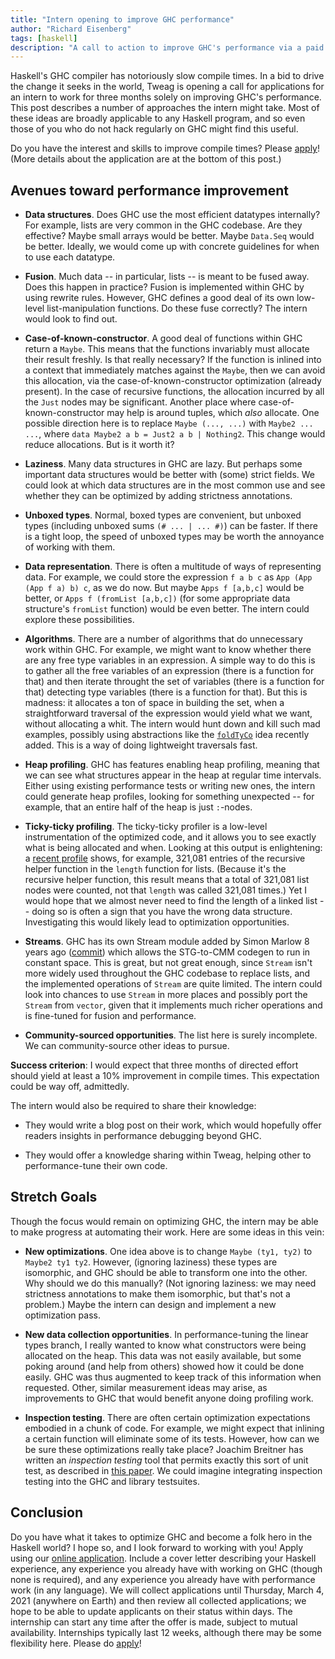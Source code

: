 ```yaml
---
title: "Intern opening to improve GHC performance"
author: "Richard Eisenberg"
tags: [haskell]
description: "A call to action to improve GHC's performance via a paid internship"
---
```


[application]: https://boards.greenhouse.io/tweag/jobs/5048094002

Haskell's GHC compiler has notoriously slow compile times. In a bid to drive
the change it seeks in the world, Tweag is opening a call for applications for
an intern to work for three months solely on improving GHC's performance. This post describes a
number of approaches the intern might take. Most of these ideas are broadly
applicable to any Haskell program, and so even those of you who do not hack
regularly on GHC might find this useful.

Do you have the interest and skills to improve compile times? Please [apply][application]!
(More details about the application are at the bottom of this post.)

## Avenues toward performance improvement

- **Data structures**. Does GHC use the most efficient datatypes internally? For
  example, lists are very common in the GHC codebase. Are they effective? Maybe
  small arrays would be better. Maybe `Data.Seq` would be better. Ideally,
  we would come up with concrete guidelines for when to use each datatype.

- **Fusion**. Much data -- in particular, lists -- is meant to be fused away.
  Does this happen in practice? Fusion is implemented within GHC by using
  rewrite rules. However, GHC defines a good deal of its own low-level list-manipulation
  functions. Do these fuse correctly? The intern would look to find out.

- **Case-of-known-constructor**. A good deal of functions within GHC return a
  `Maybe`. This means that the functions invariably must allocate their result
  freshly. Is that really necessary? If the function is inlined into a context
  that immediately matches against the `Maybe`, then we can avoid this allocation,
  via the case-of-known-constructor optimization (already present).
  In the case of recursive functions, the allocation incurred by all the `Just`
  nodes may be significant. Another place
  where case-of-known-constructor may help is around tuples, which _also_ allocate.
  One possible direction here is to replace `Maybe (..., ...)` with `Maybe2 ... ...`,
  where `data Maybe2 a b = Just2 a b | Nothing2`. This change would reduce allocations.
  But is it worth it?

- **Laziness**. Many data structures in GHC are lazy. But perhaps some important
  data structures would be better with (some) strict fields. We could look at which
  data structures are in the most common use and see whether they can be optimized
  by adding strictness annotations.

- **Unboxed types**. Normal, boxed types are convenient, but unboxed types
  (including unboxed sums `(# ... | ... #)`) can be faster. If there is a tight
  loop, the speed of unboxed types may be worth the annoyance of working
  with them.

- **Data representation**. There is often a multitude of ways of representing
  data. For example, we could store the expression `f a b c` as `App (App (App f a) b) c`,
  as we do now. But maybe `Apps f [a,b,c]` would be better, or `Apps f (fromList [a,b,c])`
  (for some appropriate data structure's `fromList` function)
  would be even better. The intern could explore these possibilities.

- **Algorithms**. There are a number of algorithms that do unnecessary work within
  GHC. For example, we might want to know whether there are any free type variables
  in an expression. A simple way to do this is to gather all the free variables of
  an expression (there is a function for that) and then iterate throught the set
  of variables (there is a function for that) detecting type variables (there is
  a function for that). But this is madness: it allocates a ton of space in building
  the set, when a straightforward traversal of the expression would yield what we want,
  without allocating a whit. The intern would hunt down and kill such mad examples,
  possibly using abstractions like the [`foldTyCo`](https://gitlab.haskell.org/ghc/ghc/-/blob/master/compiler/GHC/Core/TyCo/Rep.hs#L1836) idea recently added. This is a way of
  doing lightweight traversals fast.

- **Heap profiling**. GHC has features enabling heap profiling, meaning that we
  can see what structures appear in the heap at regular time intervals. Either using
  existing performance tests or writing new ones, the intern could generate heap profiles,
  looking for something unexpected -- for example, that an entire half of the heap is
  just `:`-nodes.

- **Ticky-ticky profiling**. The ticky-ticky profiler is a low-level instrumentation
  of the optimized code, and it allows you to see exactly what is being allocated and
  when. Looking at this output is enlightening: a [recent profile](https://gitlab.haskell.org/ghc/ghc/-/issues/18541) shows, for example, 321,081 entries of the recursive helper
  function in the `length` function for lists. (Because it's the recursive helper function,
  this result means that a total of 321,081 list nodes were counted, not that `length`
  was called 321,081 times.) Yet I would hope that we almost never need to find the
  length of a linked list -- doing so is often a sign that you have the wrong data
  structure. Investigating this would likely lead to optimization opportunities.

- **Streams**. GHC has its own Stream module added by Simon Marlow 8 years ago
  ([commit](https://gitlab.haskell.org/ghc/ghc/commit/46a772f8efb7aa9d350227e8fd5d5809757c3f1e))
  which allows the STG-to-CMM codegen to run in constant space. This is
  great, but not great enough, since `Stream` isn't more widely used
  throughout the GHC codebase to replace lists, and the implemented
  operations of `Stream` are quite limited. The intern could
  look into chances to use `Stream` in more places and possibly port the `Stream` from
  `vector`, given that it implements much richer operations and is fine-tuned for
  fusion and performance.

- **Community-sourced opportunities**. The list here is surely incomplete.
  We can community-source other ideas to pursue.

**Success criterion**: I would expect that three months of directed effort should
yield at least a 10% improvement in compile times. This expectation could be way
off, admittedly.

The intern would also be required to share their knowledge:

- They would write a blog post on their work, which would
  hopefully offer readers insights in performance debugging beyond GHC.

- They would offer a knowledge sharing within Tweag, helping other to
  performance-tune their own code.

## Stretch Goals

Though the focus would remain on optimizing GHC, the intern
may be able to make progress at automating their work. Here are some ideas in
this vein:

- **New optimizations**. One idea above is to change `Maybe (ty1, ty2)` to `Maybe2 ty1 ty2`. However, (ignoring laziness) these types are isomorphic, and GHC should
  be able to transform one into the other. Why should we do this manually? (Not
  ignoring laziness: we may need strictness annotations to make them isomorphic, but
  that's not a problem.) Maybe the intern can design and implement a new optimization
  pass.

- **New data collection opportunities**. In performance-tuning the linear types
  branch, I really wanted to know what constructors were being allocated on the heap.
  This data was not easily available, but some poking around (and help from others)
  showed how it could be done easily. GHC was thus augmented to keep track of this
  information when requested. Other, similar measurement ideas may arise, as improvements
  to GHC that would benefit anyone doing profiling work.

- **Inspection testing**. There are often certain optimization expectations
  embodied in a chunk of code. For example, we might expect that inlining a certain
  function will eliminate some of its tests. However, how can we be sure these
  optimizations really take place? Joachim Breitner has written an _inspection
  testing_ tool that permits exactly this sort of unit test, as described
  in [this paper](https://arxiv.org/abs/1803.07130). We could imagine integrating
  inspection testing into the GHC and library testsuites.

## Conclusion

Do you have what it takes to optimize GHC and become a folk hero in the Haskell
world? I hope so, and I look forward to working with you! Apply using our
[online application][application]. Include a cover letter describing your Haskell
experience, any experience you already have with working on GHC (though none is
required), and any experience you already have with performance work (in any
language). We will collect applications until Thursday, March 4, 2021 (anywhere
on Earth) and then review all collected applications; we hope to be able to
update applicants on their status within days. The internship can start any time
after the offer is made, subject to mutual availability. Internships typically
last 12 weeks, although there may be some flexibility here. Please do [apply][application]!
